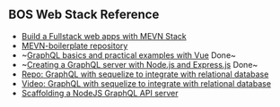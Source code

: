## BOS Web Stack Reference
+ [Build a Fullstack web apps with MEVN Stack](https://medium.com/@anaida07/mevn-stack-application-part-1-3a27b61dcae0)
+ [MEVN-boilerplate repository](https://github.com/anaida07/MEVN-boilerplate)
+ ~[GraphQL basics and practical examples with Vue](https://medium.com/@lachlanmiller_52885/graphql-basics-and-practical-examples-with-vue-6b649b9685e0) Done~
+ ~[Creating a GraphQL server with Node.js and Express.js](https://medium.com/codingthesmartway-com-blog/creating-a-graphql-server-with-node-js-and-express-f6dddc5320e1) Done~
+ [Repo: GraphQL with sequelize to integrate with relational database](https://github.com/leebenson/graphql-with-sequelize)
+ [Video: GraphQL with sequelize to integrate with relational database](https://www.youtube.com/watch?v=DNPVqK_woRQ)
+ [Scaffolding a NodeJS GraphQL API server](https://medium.com/@tomlagier/scaffolding-a-rock-solid-graphql-api-b651c2a36438)
